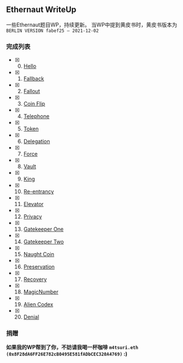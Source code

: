 ## Ethernaut WriteUp

一些Ethernaut题目WP，持续更新。
当WP中提到黄皮书时，黄皮书版本为`BERLIN VERSION fabef25 – 2021-12-02`

### 完成列表

- [x] 0. [Hello](./0-hello)
- [x] 1. [Fallback](./1-fallback)
- [x] 2. [Fallout](./2-fallout)
- [x] 3. [Coin Flip](./3-coin-flip)
- [x] 4. [Telephone](./4-telephone)
- [x] 5. [Token](./5-token)
- [x] 6. [Delegation](./6-delegation)
- [x] 7. [Force](./7-force)
- [x] 8. [Vault](./8-vault)
- [x] 9. [King](./9-king)
- [x] 10. [Re-entrancy](./10-Re-entrancy)
- [x] 11. [Elevator](./11-elevator)
- [x] 12. [Privacy](./12-privacy)
- [x] 13. [Gatekeeper One](./13-gatekeeper1)
- [x] 14. [Gatekeeper Two](./14-gatekeeper2)
- [x] 15. [Naught Coin](./15-naught-coin)
- [x] 16. [Preservation](./16-preservation)
- [x] 17. [Recovery](./17-recovery)
- [x] 18. [MagicNumber](./18-magicnumber)
- [x] 19. [Alien Codex](./19-aliencodex)
- [x] 20. [Denial](./20-denial)

### 捐赠

**如果我的WP帮到了你，不妨请我喝一杯咖啡 `m4tsuri.eth (0x8F28dA6FF26E782cB0495E581fADbCEC320A4769)` :)**
